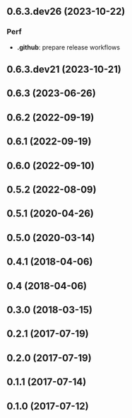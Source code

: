 ## 0.6.3.dev26 (2023-10-22)

### Perf

- **.github**: prepare release workflows

## 0.6.3.dev21 (2023-10-21)

## 0.6.3 (2023-06-26)

## 0.6.2 (2022-09-19)

## 0.6.1 (2022-09-19)

## 0.6.0 (2022-09-10)

## 0.5.2 (2022-08-09)

## 0.5.1 (2020-04-26)

## 0.5.0 (2020-03-14)

## 0.4.1 (2018-04-06)

## 0.4 (2018-04-06)

## 0.3.0 (2018-03-15)

## 0.2.1 (2017-07-19)

## 0.2.0 (2017-07-19)

## 0.1.1 (2017-07-14)

## 0.1.0 (2017-07-12)
